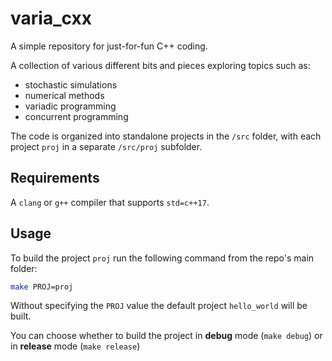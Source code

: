 varia_cxx
=========

A simple repository for just-for-fun C++ coding.

A collection of various different bits and pieces exploring topics such as:
- stochastic simulations
- numerical methods 
- variadic programming
- concurrent programming

The code is organized into standalone projects in the `/src` folder, with each project `proj` in a separate `/src/proj` subfolder.

## Requirements
A `clang` or `g++` compiler that supports `std=c++17`.

## Usage
To build the project `proj` run the following command from the repo's main folder:
```bash
make PROJ=proj
```
Without specifying the `PROJ` value the default project `hello_world` will be built.

You can choose whether to build the project in **debug** mode (`make debug`) or in **release** mode (`make release`)